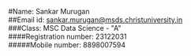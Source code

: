 #Name: Sankar Murugan                                                                              
##Email id: sankar.murugan@msds.christuniversity.in                                                                              
###Class: MSC Data Science - "A"                                                                                                                         
####Registration number: 23122031                                                                                                                        
#####Mobile number: 8898007594                                                                                                           
